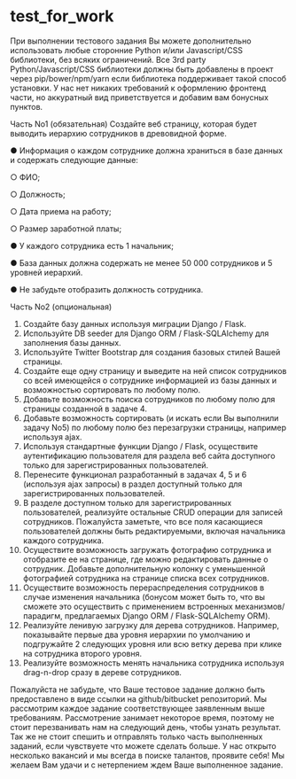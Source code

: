 # test_for_work

При выполнении тестового задания Вы можете дополнительно использовать любые
сторонние Python и/или Javascript/CSS библиотеки, без всяких ограничений. Все 3rd
party Python/Javascript/CSS библиотеки должны быть добавлены в проект через
pip/bower/npm/yarn если библиотека поддерживает такой способ установки. У нас
нет никаких требований к оформлению фронтенд части, но аккуратный вид
приветствуется и добавим вам бонусных пунктов.

Часть No1 (обязательная)
Создайте веб страницу, которая будет выводить иерархию сотрудников в
древовидной форме.

  ● Информация о каждом сотруднике должна храниться в базе данных и
содержать следующие данные:

  ○ ФИО;
  
  ○ Должность;
  
  ○ Дата приема на работу;
  
  ○ Размер заработной платы;
  
  ● У каждого сотрудника есть 1 начальник;
  
  ● База данных должна содержать не менее 50 000 сотрудников и 5 уровней
иерархий.

  ● Не забудьте отобразить должность сотрудника.

Часть No2 (опциональная)
1. Создайте базу данных используя миграции Django / Flask.
2. Используйте DB seeder для Django ORM / Flask-SQLAlchemy для заполнения
базы данных.
3. Используйте Twitter Bootstrap для создания базовых стилей Вашей страницы.
4. Создайте еще одну страницу и выведите на ней список сотрудников со всей
имеющейся о сотруднике информацией из базы данных и возможностью
сортировать по любому полю.
5. Добавьте возможность поиска сотрудников по любому полю для страницы
созданной в задаче 4.
6. Добавьте возможность сортировать (и искать если Вы выполнили задачу No5)
по любому полю без перезагрузки страницы, например используя ajax.
7. Используя стандартные функции Django / Flask, осуществите аутентификацию
пользователя для раздела веб сайта доступного только для
зарегистрированных пользователей.
8. Перенесите функционал разработанный в задачах 4, 5 и 6 (используя ajax
запросы) в раздел доступный только для зарегистрированных пользователей.
9. В разделе доступном только для зарегистрированных пользователей,
реализуйте остальные CRUD операции для записей сотрудников. Пожалуйста
заметьте, что все поля касающиеся пользователей должны быть
редактируемыми, включая начальника каждого сотрудника.
10. Осуществите возможность загружать фотографию сотрудника и отобразите ее
на странице, где можно редактировать данные о сотрудник. Добавьте
дополнительную колонку с уменьшенной фотографией сотрудника на
странице списка всех сотрудников.
11. Осуществите возможность перераспределения сотрудников в случае
изменения начальника (бонусом может быть то, что вы сможете это
осуществить с применением встроенных механизмов/парадигм, предлагаемых
Django ORM / Flask-SQLAlchemy ORM).
12. Реализуйте ленивую загрузку для дерева сотрудников. Например, показывайте
первые два уровня иерархии по умолчанию и подгружайте 2 следующих
уровня или всю ветку дерева при клике на сотрудника второго уровня.
13. Реализуйте возможность менять начальника сотрудника используя drag-n-drop
сразу в дереве сотрудников.

Пожалуйста не забудьте, что Ваше тестовое задание должно быть предоставлено в
виде ссылки на github/bitbucket репозиторий. Мы рассмотрим каждое задание
соответствующее заявленным выше требованиям. Рассмотрение занимает некоторое
время, поэтому не стоит перезванивать нам на следующий день, чтобы узнать
результат. Так же не стоит спешить и отправлять только часть выполненных заданий,
если чувствуете что можете сделать больше. У нас открыто несколько вакансий и мы
всегда в поиске талантов, проявите себя! Мы желаем Вам удачи и с нетерпением
ждем Ваше выполненное задание.
